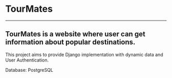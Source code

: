 # TourMates
---
## TourMates is a website where user can get information about popular destinations.

This project aims to provide Django implementation with dynamic data and User Authentication.

Database: PostgreSQL






